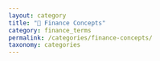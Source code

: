 ```yaml
---
layout: category
title: "📁 Finance Concepts"
category: finance_terms
permalink: /categories/finance-concepts/
taxonomy: categories
---
```


